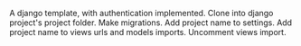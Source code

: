 A django template, with authentication implemented. 
Clone into django project's project folder. 
Make migrations. 
Add project name to settings. 
Add project name to views urls and models imports. 
Uncomment views import. 